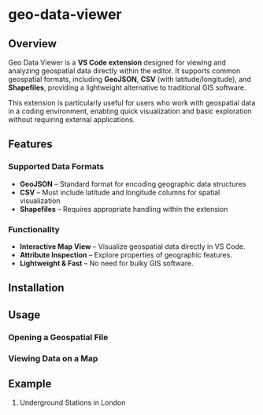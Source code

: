 # geo-data-viewer

## Overview
Geo Data Viewer is a __VS Code extension__ designed for viewing and analyzing geospatial data directly within the editor. It supports common geospatial formats, including __GeoJSON__, __CSV__ (with latitude/longitude), and __Shapefiles__, providing a lightweight alternative to traditional GIS software.

This extension is particularly useful for users who work with geospatial data in a coding environment, enabling quick visualization and basic exploration without requiring external applications.

## Features
### Supported Data Formats
- __GeoJSON__ – Standard format for encoding geographic data structures
- __CSV__ – Must include latitude and longitude columns for spatial visualization
- __Shapefiles__ – Requires appropriate handling within the extension

### Functionality
- __Interactive Map View__ – Visualize geospatial data directly in VS Code.
- __Attribute Inspection__ – Explore properties of geographic features.
- __Lightweight & Fast__ – No need for bulky GIS software.

## Installation


## Usage
### Opening a Geospatial File
### Viewing Data on a Map


## Example
1. Underground Stations in London
